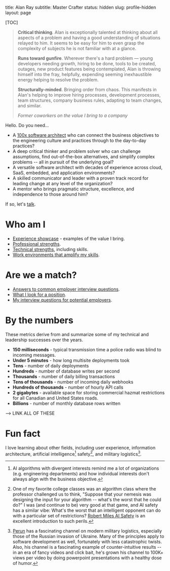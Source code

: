 title: Alan Ray
subtitle: Master Crafter
status: hidden
slug: profile-hidden
layout: page

[TOC]

> __Critical thinking__. Alan is exceptionally talented at thinking about all aspects of a problem and having a good understanding of situations relayed to him. It seems to be easy for him to even grasp the complexity of subjects he is not familiar with at a glance.
>
> __Runs toward gunfire__. Wherever there's a hard problem — young developers needing growth, hiring to be done, tools to be created, outages, new product features being contemplated, Alan is throwing himself into the fray, helpfully, expending seeming inexhaustible energy helping to resolve the problem.
>
> __Structurally-minded__. Bringing order from chaos. This manifests in Alan's helping to improve hiring processes, development processes, team structures, company business rules, adapting to team changes, and similar.
>
> _Former coworkers on the value I bring to a company_

Hello. Do you need...

* A [100x software architect](https://www.stxnext.com/blog/software-development-productivity-100x-engineering/) who can connect the business objectives to the engineering culture and practices through to the day-to-day practices?
* A deep critical thinker and problem solver who can challenge assumptions, find out-of-the-box alternatives, and simplify complex problems -- all in pursuit of the underlying goal?
* A versatile software architect with decades of experience across cloud, SaaS, embedded, and application environments?
* A skilled communicator and leader with a proven track record for leading change at any level of the organization?
* A mentor who brings pragmatic structure, excellence, and independence to those around him?

If so, let's [talk](https://www.linkedin.com/in/alan-ray-3513aa14/).

# Who am I

* [Experience showcase]({filename}/pages/experience-showcase.md) - examples of the value I bring.
* [Professional strengths]({filename}/pages/profile-professional-strengths.md).
* [Technical strengths]({filename}/pages/profile-technical-strengths.md), including skills.
* [Work environments that amplify my skills]({filename}/pages/profile-best-environment.md).

# Are we a match?

* [Answers to common employer interview questions]({filename}/pages/profile-interview-answers.md).
* [What I look for a position]({filename}/pages/profile-target-position.md).
* [My interview questions for potential employers]({filename}/pages/profile-employer-questions.md).

# By the numbers

These metrics derive from and summarize some of my technical and leadership successes over the years.

* __150 milliseconds__ - typical transmission time a police radio was blind to incoming messages.
* __Under 5 minutes__ - how long multisite deployments took
* __Tens__ - number of daily deployments
* __Hundreds__ - number of database writes per second
* __Thousands__ - number of daily billing transactions
* __Tens of thousands__ - number of incoming daily webhooks
* __Hundreds of thousands__ - number of hourly API calls
* __2 gigabytes__ - available space for storing commercial hazmat restrictions for all Canadian and United States roads.
* __Billions__ - number of monthly database rows written

--> LINK ALL OF THESE

# Fun fact

I love learning about other fields, including user experience, information architecture, artificial intelligence[^org] safety[^safety], and military logistics[^perun].

[^org]: AI algorithms with divergent interests remind me a lot of organizations (e.g. engineering departments) and how individual interests don't always align with the business objective.

[^safety]: One of my favorite college classes was an algorithm class where the professor challenged us to think, "Suppose that your nemesis was designing the input for your algorithm -- what's the worst that he could do?" I was (and continue to be) very good at that game, and AI safety has a similar vibe: What's the worst that an intelligent opponent can do with a particular set of restrictions? [Robert Miles AI Safety](https://www.youtube.com/c/robertmilesai) is an excellent introduction to such perils.

[^perun]: [Perun](https://www.youtube.com/@PerunAU) has a fascinating channel on modern military logistics, especially those of the Russian invasion of Ukraine. Many of the principles apply to software development as well, fortunately with less catastrophic twists. Also, his channel is a fascinating example of counter-intuitive results -- in an era of fancy videos and click bait, he's grown his channel to 100K+ views per video by doing powerpoint presentations with a healthy dose of humor.
